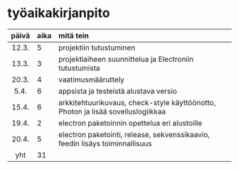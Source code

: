 # työaikakirjanpito

| päivä | aika | mitä tein  |
| :----:|:-----| :-----|
| 12.3. | 5    | projektiin tutustuminen |
| 13.3. | 3    | projektiaiheen suunnittelua ja Electroniin tutustumista |
| 20.3. | 4    | vaatimusmääruttely |
| 5.4.  | 6    | appsista ja testeistä alustava versio |
| 15.4. | 6    | arkkitehtuurikuvaus, check-style käyttöönotto, Photon ja lisää sovelluslogiikkaa |
| 19.4. | 2    | electron paketoinnin opettelua eri alustoille |
| 20.4. | 5    | electron paketointi, release, sekvenssikaavio, feedin lisäys toiminnallisuus |
| yht   | 31   | | 
